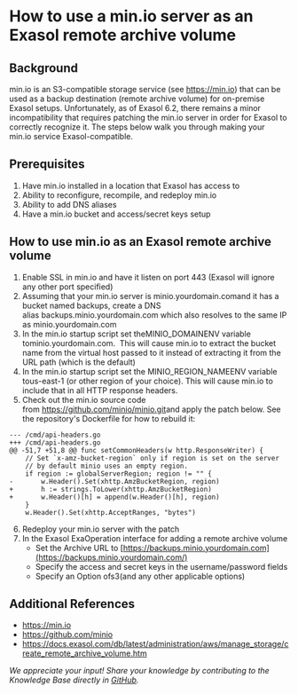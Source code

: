 # How to use a min.io server as an Exasol remote archive volume 
## Background

min.io is an S3-compatible storage service (see <https://min.io>) that can be used as a backup destination (remote archive volume) for on-premise Exasol setups. Unfortunately, as of Exasol 6.2, there remains a minor incompatibility that requires patching the min.io server in order for Exasol to correctly recognize it. The steps below walk you through making your min.io service Exasol-compatible. 

## Prerequisites

1. Have min.io installed in a location that Exasol has access to
2. Ability to reconfigure, recompile, and redeploy min.io
3. Ability to add DNS aliases
4. Have a min.io bucket and access/secret keys setup

## How to use min.io as an Exasol remote archive volume

1. Enable SSL in min.io and have it listen on port 443 (Exasol will ignore any other port specified)
2. Assuming that your min.io server is minio.yourdomain.comand it has a bucket named backups, create a DNS alias backups.minio.yourdomain.com which also resolves to the same IP as minio.yourdomain.com
3. In the min.io startup script set theMINIO_DOMAINENV variable tominio.yourdomain.com.  This will cause min.io to extract the bucket name from the virtual host passed to it instead of extracting it from the URL path (which is the default)
4. In the min.io startup script set the MINIO_REGION_NAMEENV variable tous-east-1 (or other region of your choice). This will cause min.io to include that in all HTTP response headers.
5. Check out the min.io source code from <https://github.com/minio/minio.git>and apply the patch below. See the repository's Dockerfile for how to rebuild it:  
```"lia-code-sample
--- /cmd/api-headers.go
+++ /cmd/api-headers.go
@@ -51,7 +51,8 @@ func setCommonHeaders(w http.ResponseWriter) {
    // Set `x-amz-bucket-region` only if region is set on the server
    // by default minio uses an empty region.
    if region := globalServerRegion; region != "" {
-       w.Header().Set(xhttp.AmzBucketRegion, region)
+       h := strings.ToLower(xhttp.AmzBucketRegion)
+       w.Header()[h] = append(w.Header()[h], region)
    }
    w.Header().Set(xhttp.AcceptRanges, "bytes")
```
6. Redeploy your min.io server with the patch
7. In the Exasol ExaOperation interface for adding a remote archive volume
	* Set the Archive URL to [https://backups.minio.yourdomain.com](https://backups.minio.yourdomain.com/)
	* Specify the access and secret keys in the username/password fields
	* Specify an Option ofs3(and any other applicable options)

## Additional References

* <https://min.io>
* <https://github.com/minio>
* <https://docs.exasol.com/db/latest/administration/aws/manage_storage/create_remote_archive_volume.htm>

*We appreciate your input! Share your knowledge by contributing to the Knowledge Base directly in [GitHub](https://github.com/exasol/public-knowledgebase).* 